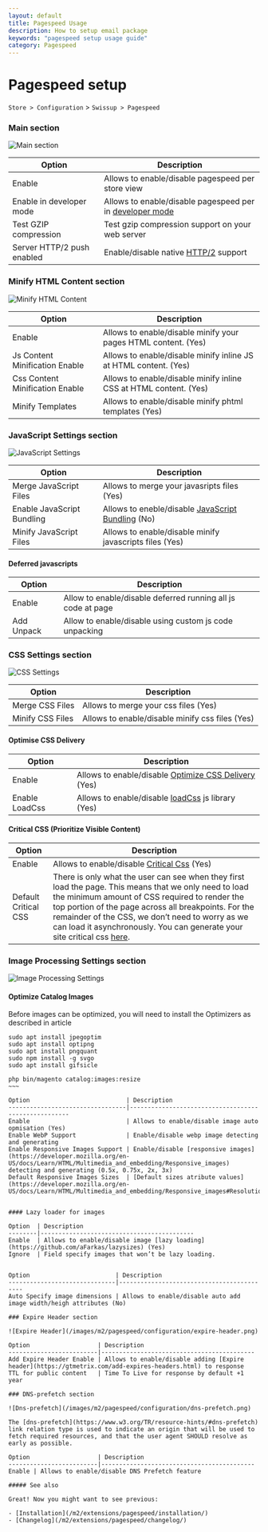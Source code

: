 ```yaml
---
layout: default
title: Pagespeed Usage
description: How to setup email package
keywords: "pagespeed setup usage guide"
category: Pagespeed
---
```


# Pagespeed setup

`Store > Configuration` > `Swissup > Pagespeed`

### Main section

![Main section](/images/m2/pagespeed/configuration/main.png)

Option                     | Description
---------------------------|--------------------------------------------------
Enable                     | Allows to enable/disable pagespeed per store view
Enable in developer mode   | Allows to enable/disable pagespeed per in [developer mode](https://devdocs.magento.com/guides/v2.2/config-guide/bootstrap/magento-modes.html)
Test GZIP compression      | Test gzip compression support on your web server
Server HTTP/2 push enabled | Enable/disable native [HTTP/2](https://en.wikipedia.org/wiki/HTTP/2) support

### Minify HTML Content section

![Minify HTML Content](/images/m2/pagespeed/configuration/minify-html-content.png)

Option                          | Description
--------------------------------|--------------------------------------------------------------
Enable                          | Allows to enable/disable minify your pages HTML content. (Yes)
Js Content Minification Enable  | Allows to enable/disable minify inline JS at HTML content. (Yes)
Css Content Minification Enable | Allows to enable/disable minify inline CSS at HTML content. (Yes)
Minify Templates                | Allows to enable/disable minify phtml templates (Yes)

### JavaScript Settings section

![JavaScript Settings](/images/m2/pagespeed/configuration/javascript-settings.png)

Option                     | Description
---------------------------|-------------------------------------------
Merge JavaScript Files     | Allows to merge your javasripts files (Yes)
Enable JavaScript Bundling | Allows to eneble/disable [JavaScript Bundling](https://devdocs.magento.com/guides/v2.2/frontend-dev-guide/themes/js-bundling.html) (No)
Minify JavaScript Files    | Allows to enable/disable minify javascripts files (Yes)

#### Deferred javascripts

Option     | Description
-----------|------------
Enable     | Allow to enable/disable deferred running all js code at page
Add Unpack | Allow to enable/disable using custom js code unpacking

### CSS Settings section

![CSS Settings](/images/m2/pagespeed/configuration/css-settings.png)

Option           | Description
-----------------|-------------------------------------------
Merge CSS Files  | Allows to merge your css files (Yes)
Minify CSS Files | Allows to enable/disable minify css files (Yes)

#### Optimise CSS Delivery

Option         | Description
---------------|-------------------------------------------
Enable         | Allows to enable/disable [Optimize CSS Delivery](https://developers.google.com/speed/docs/insights/OptimizeCSSDelivery) (Yes)
Enable LoadCss | Allows to enable/disable [loadCss](https://github.com/filamentgroup/loadCSS#why-loadcss) js library (Yes)

#### Critical CSS (Prioritize Visible Content)

Option               | Description
---------------------|-------------------------------------------
Enable               | Allows to enable/disable [Critical Css](https://developers.google.com/web/fundamentals/performance/critical-rendering-path/optimizing-critical-rendering-path?hl=en) (Yes)
Default Critical CSS | There is only what the user can see when they first load the page. This means that we only need to load the minimum amount of CSS required to render the top portion of the page across all breakpoints. For the remainder of the CSS, we don’t need to worry as we can load it asynchronously. You can generate your site critical css [here](http://ci.swissuplabs.com/pagespeed/critical-css/).


### Image Processing Settings section

![Image Processing Settings](/images/m2/pagespeed/configuration/image-processing-settings.png)

#### Optimize Catalog Images

Before images can be optimized, you will need to install the Optimizers as described in article

~~~~
sudo apt install jpegoptim
sudo apt install optipng
sudo apt install pngquant
sudo npm install -g svgo
sudo apt install gifsicle

php bin/magento catalog:images:resize
~~~

Option                           | Description
---------------------------------|-----------------------------------------------------
Enable                           | Allows to enable/disable image auto opmisation (Yes)
Enable WebP Support              | Enable/disable webp image detecting and generating
Enable Responsive Images Support | Enable/disable [responsive images](https://developer.mozilla.org/en-US/docs/Learn/HTML/Multimedia_and_embedding/Responsive_images) detecting and generating (0.5x, 0.75x, 2x, 3x)
Default Responsive Images Sizes  | [Default sizes atribute values](https://developer.mozilla.org/en-US/docs/Learn/HTML/Multimedia_and_embedding/Responsive_images#Resolution_switching_Different_sizes)


#### Lazy loader for images

Option  | Description
--------|-------------------------------------------
Enable  | Allows to enable/disable image [lazy loading](https://github.com/aFarkas/lazysizes) (Yes)
Ignore  | Field specify images that won’t be lazy loading.


Option                        | Description
------------------------------|-------------------------------------------
Auto Specify image dimensions | Allows to enable/disable auto add image width/heigh attributes (No)

### Expire Header section

![Expire Header](/images/m2/pagespeed/configuration/expire-header.png)

Option                   | Description
-------------------------|-------------------------------------------
Add Expire Header Enable | Allows to enable/disable adding [Expire header](https://gtmetrix.com/add-expires-headers.html) to response
TTL for public content   | Time To Live for response by default +1 year

### DNS-prefetch section

![Dns-prefetch](/images/m2/pagespeed/configuration/dns-prefetch.png)

The [dns-prefetch](https://www.w3.org/TR/resource-hints/#dns-prefetch) link relation type is used to indicate an origin that will be used to fetch required resources, and that the user agent SHOULD resolve as early as possible.

Option                   | Description
-------------------------|-------------------------------------------
Enable | Allows to enable/disable DNS Prefetch feature

##### See also

Great! Now you might want to see previous:

- [Installation](/m2/extensions/pagespeed/installation/)
- [Changelog](/m2/extensions/pagespeed/changelog/)
